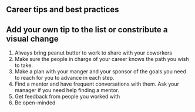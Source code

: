 ## Career tips and best practices

## Add your own tip to the list or constribute a visual change


1. Always bring peanut butter to work to share with your coworkers
1. Make sure the people in charge of your career knows the path you wish to take.
2. Make a plan with your manger and your sponsor of the goals you need to reach for you to advance in each step.
3. Find a mentor and have frequent conversations with them. Ask your manager if you need help finding a mentor.
4. Get feedback from people you worked with
5. Be open-minded


